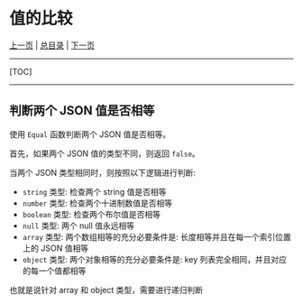 # 值的比较

[上一页](./09_conversion.md) | [总目录](./README.md) | [下一页](./11_beta.md)

---

[TOC]

---

## 判断两个 JSON 值是否相等

使用 `Equal` 函数判断两个 JSON 值是否相等。

首先，如果两个 JSON 值的类型不同，则返回 `false`。

当两个 JSON 类型相同时，则按照以下逻辑进行判断:

- `string` 类型: 检查两个 string 值是否相等
- `number` 类型: 检查两个十进制数值是否相等
- `boolean` 类型: 检查两个布尔值是否相等
- `null` 类型: 两个 null 值永远相等
- `array` 类型: 两个数组相等的充分必要条件是: 长度相等并且在每一个索引位置上的 JSON 值相等
- `object` 类型: 两个对象相等的充分必要条件是: key 列表完全相同，并且对应的每一个值都相等

也就是说针对 array 和 object 类型，需要进行递归判断

